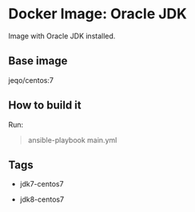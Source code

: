 # Docker Image: Oracle JDK

Image with Oracle JDK installed.

## Base image

jeqo/centos:7

## How to build it

Run:

> ansible-playbook main.yml

## Tags

- jdk7-centos7

- jdk8-centos7
